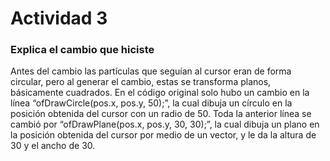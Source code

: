 # Actividad 3

### Explica el cambio que hiciste

Antes del cambio las partículas que seguían al cursor eran de forma circular, pero al generar el cambio, estas se transforma planos, básicamente cuadrados. En el código original solo hubo un cambio en la línea “ofDrawCircle(pos.x, pos.y, 50);”, la cual dibuja un círculo en la posición obtenida del cursor con un radio de 50. Toda la anterior línea se cambió por “ofDrawPlane(pos.x, pos.y, 30, 30);”, la cual dibuja un plano en la posición obtenida del cursor por medio de un vector, y le da la altura de 30 y el ancho de 30. 
